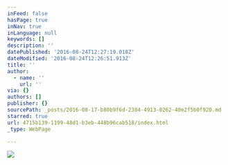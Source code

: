 ```yaml
---
inFeed: false
hasPage: true
inNav: true
inLanguage: null
keywords: []
description: ''
datePublished: '2016-08-24T12:27:19.018Z'
dateModified: '2016-08-24T12:26:51.913Z'
title: ''
author:
  - name: ''
    url: ''
via: {}
authors: []
publisher: {}
sourcePath: _posts/2016-08-17-b80b9f6d-2384-4913-8262-40e2f5b0f920.md
starred: true
url: 4715b139-1199-48d1-b3eb-448b96cab518/index.html
_type: WebPage

---
```

![](https://the-grid-user-content.s3-us-west-2.amazonaws.com/01d6cfac-a197-4459-bbee-0810b876ed94.jpg)